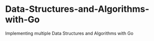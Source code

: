 # Data-Structures-and-Algorithms-with-Go
Implementing multiple Data Structures and Algorithms with Go

